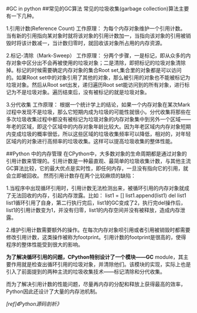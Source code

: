 #GC in python
##常见的GC算法
常见的垃圾收集(garbage collection)算法主要有一下几种。

1.引用计数(Reference Count)
工作原理：
为每个内存对象维护一个引用计数。
当有新的引用指向某对象时就将该对象的引用计数加一，当指向该对象的引用被销毁时将该计数减一，当计数归零时，就回收该对象所占用的内存资源。

2.标记-清除（Mark-Sweep）
工作原理：
分两个步骤，一是标记，即从众多的内存对象中区分出不会再被使用的垃圾对象；二是清除，即把标记的垃圾对象清除掉。标记的时候需要确定内存对象的集合Root set,集合里的对象都是可以访问的。如果Root set中的对象引用了其他的对象，那么被引用的对象也不能被标记为垃圾对象。然后从Root set出发，递归遍历Root set能访问到的所有对象，进行标记为不是垃圾对象。遍历结束后，没有被标记的就是垃圾对象。

3.分代收集
工作原理：
根据一个统计学上的结论，如果一个内存对象在某次Mark过程中发现不是垃圾，那么它短期内成为垃圾的可能性就很小。分代收集将那些在多次垃圾收集过程中都没有被标记为垃圾对象的内存对象集中到另外一个区域——年老的区域，即这个区域中的内存对象年龄比较大。因为年老区域内内存对象短期内变成垃圾的概率很低，所以这些区域的垃圾收集频率可以降低，相对的，对年轻区域内的对象进行高频率的垃圾收集。这样可以提高垃圾收集的整体性能。

##Python 中的内存管理
在CPython中，大多数对象的生命周期都是通过对象的引用计数来管理的。引用计数是一种最直观、最简单的垃圾收集计数，与其他主流GC算法比较，它的最大优点是实时性，即任何内存，一旦没有指向它的引用，就会立即被回收。
然而引用计数存在两个比较麻烦的缺陷：

1.当程序中出现循环引用时，引用计数无法检测出来，被循环引用的内存对象就成了无法回收的内存，引起内存泄露。比如：
list1 = []
list1.append(list1)
del list1
list1循环引用了自身，第二行执行完后，list1的GC变成了2，执行完del操作后，list1的引用计数变为1，并没有归零，list1的内存空间并没有被释放，造成内存泄露。

2.维护引用计数需要额外的操作。在每次内存对象呗引用或者引用被销毁时都需要修改引用计数，这类操作被称为footprint。引用计数的footprint是很高的，使得程序的整体性能受到很大的影响。


**为了解决循环引用的问题，CPython特别设计了一个模块——GC** module，其主要作用就是检查出循环引用的垃圾对象，并清除他们。该模块的实现，实际上也是引入了前面提到的两种主流的垃圾收集技术——标记清除和分代收集。

而为了解决引用计数的性能问题，尽量再内存的分配和释放上获得最高的效率，Python因此还设计了大量的内存池机制。

*[ref]《Python源码剖析》*
